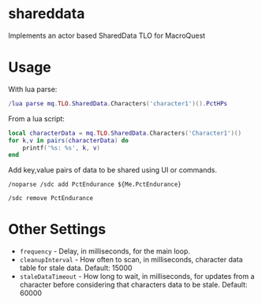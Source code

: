 # shareddata
Implements an actor based SharedData TLO for MacroQuest

# Usage

With lua parse:  
```lua
/lua parse mq.TLO.SharedData.Characters('character1')().PctHPs
```

From a lua script:  
```lua
local characterData = mq.TLO.SharedData.Characters('Character1')()
for k,v in pairs(characterData) do
    printf('%s: %s', k, v)
end
```

Add key,value pairs of data to be shared using UI or commands.

```
/noparse /sdc add PctEndurance ${Me.PctEndurance}
```

```
/sdc remove PctEndurance
```

# Other Settings

- `frequency` - Delay, in milliseconds, for the main loop.
- `cleanupInterval` - How often to scan, in milliseconds, character data table for stale data. Default: 15000
- `staleDataTimeout` - How long to wait, in milliseconds, for updates from a character before considering that characters data to be stale. Default: 60000